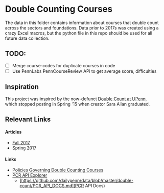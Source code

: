# Double Counting Courses

The data in this folder contains information about courses that double count
across the sectors and foundations. Data prior to 2017s was created using a
crazy Excel macros, but the python file in this repo should be used for all future
data collection.

## TODO:
- [ ] Merge course-codes for duplicate courses in code
- [ ] Use PennLabs PennCourseReview API to get average score, difficulties

## Inspiration
This project was inspired by the now-defunct
[Double Count at UPenn](http://doublecountatupenn.weebly.com), which stopped
posting in Spring '15 when creator Sara Allan graduated.

## Relevant Links
#### Articles
- [Fall 2017](http://www.thedp.com/article/2017/03/double-count-classes-fall-2017)
- [Spring 2017](http://www.thedp.com/article/2016/10/double-count-classes-spring-2017)

#### Links
- [Policies Governing Double Counting Courses](https://www.college.upenn.edu/double-counting-courses)
- [PCR API Explorer](http://pennlabs.org/console/#depts)
  - [https://github.com/dailypenn/data/blob/master/double-count/PCR_API_DOCS.md](PCR API Docs)
